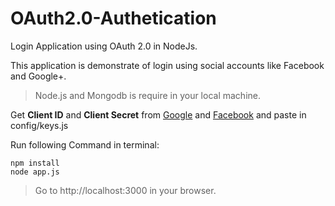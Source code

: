 # OAuth2.0-Authetication

Login Application using OAuth 2.0 in NodeJs.

This application is demonstrate of login using social accounts like Facebook and Google+.

> Node.js and Mongodb is require in your local machine. 

Get **Client ID** and **Client Secret** from [Google](https://console.cloud.google.com/apis/) and [Facebook](https://developers.facebook.com/)
 and paste in config/keys.js
 
Run following Command in terminal:
```
npm install
node app.js
```
> Go to http://localhost:3000 in your browser.
